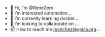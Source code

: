 - 👋 Hi, I’m @ReneZero
- 👀 I’m interested automation...
- 🌱 I’m currently learning docker...
- 💞️ I’m looking to collaborate on ...
- 📫 How to reach me rsanchez@ypics.org...
